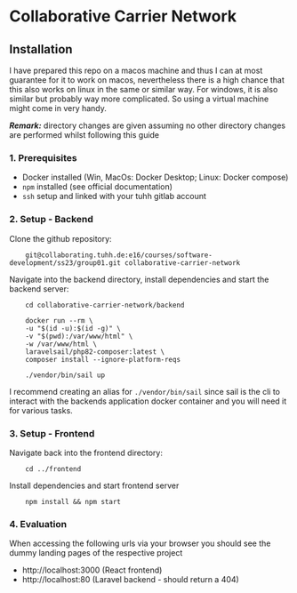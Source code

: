 # Collaborative Carrier Network

## Installation
I have prepared this repo on a macos machine and thus I can at most guarantee for it to work on macos, 
nevertheless there is a high chance that this also works on linux in the same or similar way. 
For windows, it is also similar but probably way more complicated. So using a virtual machine might
come in very handy.

***Remark:*** directory changes are given assuming no other directory changes are performed whilst following this guide

### 1. Prerequisites
- Docker installed (Win, MacOs: Docker Desktop; Linux: Docker compose)
- ``npm`` installed (see official documentation)
- ``ssh`` setup and linked with your tuhh gitlab account 

### 2. Setup - Backend
Clone the github repository:
```
    git@collaborating.tuhh.de:e16/courses/software-development/ss23/group01.git collaborative-carrier-network
```

Navigate into the backend directory, install dependencies and start the backend server:

```
    cd collaborative-carrier-network/backend
```

```
    docker run --rm \
    -u "$(id -u):$(id -g)" \
    -v "$(pwd):/var/www/html" \
    -w /var/www/html \
    laravelsail/php82-composer:latest \
    composer install --ignore-platform-reqs
```

```
    ./vendor/bin/sail up
```
I recommend creating an alias for ``./vendor/bin/sail`` since sail is the cli
to interact with the backends application docker container and you will need it 
for various tasks. 

### 3. Setup - Frontend
Navigate back into the frontend directory: 
```
    cd ../frontend
```

Install dependencies and start frontend server
```
    npm install && npm start
```

### 4. Evaluation 
When accessing the following urls via your browser you should see 
the dummy landing pages of the respective project

- http://localhost:3000 (React frontend)
- http://localhost:80 (Laravel backend - should return a 404)
